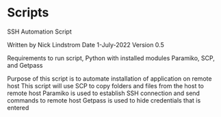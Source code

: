 # Scripts

SSH Automation Script

Written by Nick Lindstrom
Date 1-July-2022
Version 0.5

Requirements to run script, Python with installed modules Paramiko, SCP, and Getpass

Purpose of this script is to automate installation of application on remote host
This script will use SCP to copy folders and files from the host to remote host
Paramiko is used to establish SSH connection and send commands to remote host
Getpass is used to hide credentials that is entered
